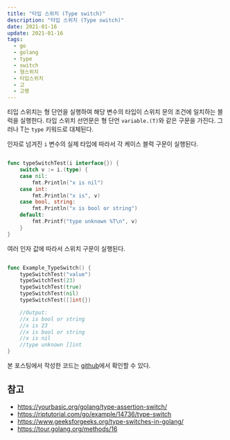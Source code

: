 ```yaml
---
title: "타입 스위치 (Type switch)"
description: "타입 스위치 (Type switch)"
date: 2021-01-16
update: 2021-01-16
tags:
  - go
  - golang
  - type
  - switch
  - 형스위치
  - 타입스위치
  - 고
  - 고랭
---
```


티입 스위치는 형 단언을 실행하여 해당 변수의 타입이 스위치 문의 조건에 일치하는 블럭을 실행한다. 타입 스위치 선언문은 형 단언 `variable.(T)`와 같은 구문을 가진다. 그러나 T는 `type` 키워드로 대체된다.

인자로 넘겨진 `i` 변수의 실제 타입에 따라서 각 케이스 블럭 구문이 실행된다.

```go

func typeSwitchTest(i interface{}) {
	switch v := i.(type) {
	case nil:
		fmt.Println("x is nil")
	case int:
		fmt.Println("x is", v)
	case bool, string:
		fmt.Println("x is bool or string")
	default:
		fmt.Printf("type unknown %T\n", v)
	}
}
```
여러 인자 값에 따라서 스위치 구문이 실행된다.

```go

func Example_TypeSwitch() {
	typeSwitchTest("value")
	typeSwitchTest(23)
	typeSwitchTest(true)
	typeSwitchTest(nil)
	typeSwitchTest([]int{})

	//Output:
	//x is bool or string
	//x is 23
	//x is bool or string
	//x is nil
	//type unknown []int
}
```

본 포스팅에서 작성한 코드는 [github](https://github.com/kenshin579/tutorials-go/tree/master/go-type-switch)에서 확인할 수 있다.

## 참고

* https://yourbasic.org/golang/type-assertion-switch/
* https://riptutorial.com/go/example/14736/type-switch
* https://www.geeksforgeeks.org/type-switches-in-golang/
* https://tour.golang.org/methods/16


